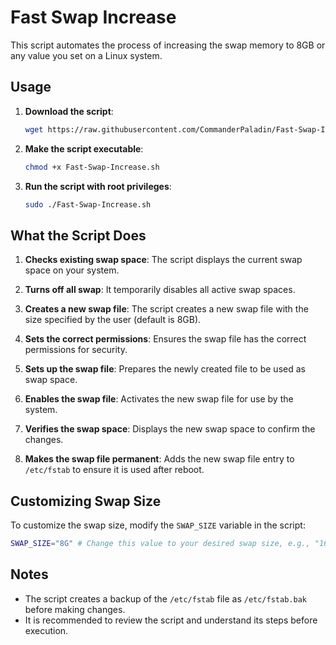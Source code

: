 
# Fast Swap Increase

This script automates the process of increasing the swap memory to 8GB or any value you set on a Linux system.

## Usage

1. **Download the script**:
   ```bash
   wget https://raw.githubusercontent.com/CommanderPaladin/Fast-Swap-Increase/main/Fast-Swap-Increase.sh
   ```

2. **Make the script executable**:
   ```bash
   chmod +x Fast-Swap-Increase.sh
   ```

3. **Run the script with root privileges**:
   ```bash
   sudo ./Fast-Swap-Increase.sh
   ```

## What the Script Does

1. **Checks existing swap space**:
   The script displays the current swap space on your system.

2. **Turns off all swap**:
   It temporarily disables all active swap spaces.

3. **Creates a new swap file**:
   The script creates a new swap file with the size specified by the user (default is 8GB).

4. **Sets the correct permissions**:
   Ensures the swap file has the correct permissions for security.

5. **Sets up the swap file**:
   Prepares the newly created file to be used as swap space.

6. **Enables the swap file**:
   Activates the new swap file for use by the system.

7. **Verifies the swap space**:
   Displays the new swap space to confirm the changes.

8. **Makes the swap file permanent**:
   Adds the new swap file entry to `/etc/fstab` to ensure it is used after reboot.


## Customizing Swap Size

To customize the swap size, modify the `SWAP_SIZE` variable in the script:
```bash
SWAP_SIZE="8G" # Change this value to your desired swap size, e.g., "16G" for 16GB.
```

## Notes

- The script creates a backup of the `/etc/fstab` file as `/etc/fstab.bak` before making changes.
- It is recommended to review the script and understand its steps before execution.


